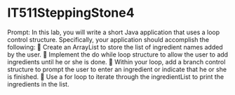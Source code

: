 # IT511SteppingStone4

Prompt: In this lab, you will write a short Java application that uses a loop control structure. Specifically, your application should accomplish the following: 
 Create an ArrayList<String> to store the list of ingredient names added by the user. 
 Implement the do while loop structure to allow the user to add ingredients until he or she is done. 
 Within your loop, add a branch control structure to prompt the user to enter an ingredient or indicate that he or she is finished. 
 Use a for loop to iterate through the ingredientList to print the ingredients in the list.
